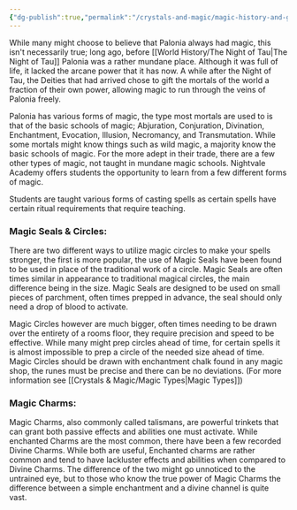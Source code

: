 ```yaml
---
{"dg-publish":true,"permalink":"/crystals-and-magic/magic-history-and-general-information/"}
---
```



While many might choose to believe that Palonia always had magic, this isn't necessarily true; long ago, before [[World History/The Night of Tau\|The Night of Tau]] Palonia was a rather mundane place. Although it was full of life, it lacked the arcane power that it has now. A while after the Night of Tau, the Deities that had arrived chose to gift the mortals of the world a fraction of their own power, allowing magic to run through the veins of Palonia freely.

Palonia has various forms of magic, the type most mortals are used to is that of the basic schools of magic; Abjuration, Conjuration, Divination, Enchantment, Evocation, Illusion, Necromancy, and Transmutation. While some mortals might know things such as wild magic, a majority know the basic schools of magic. For the more adept in their trade, there are a few other types of magic, not taught in mundane magic schools. Nightvale Academy offers students the opportunity to learn from a few different forms of magic.

Students are taught various forms of casting spells as certain spells have certain ritual requirements that require teaching.

### Magic Seals & Circles:

There are two different ways to utilize magic circles to make your spells stronger, the first is more popular, the use of Magic Seals have been found to be used in place of the traditional work of a circle. Magic Seals are often times similar in appearance to traditional magical circles, the main difference being in the size. Magic Seals are designed to be used on small pieces of parchment, often times prepped in advance, the seal should only need a drop of blood to activate.

Magic Circles however are much bigger, often times needing to be drawn over the entirety of a rooms floor, they require precision and speed to be effective. While many might prep circles ahead of time, for certain spells it is almost impossible to prep a circle of the needed size ahead of time. Magic Circles should be drawn with enchantment chalk found in any magic shop, the runes must be precise and there can be no deviations.
(For more information see [[Crystals & Magic/Magic Types\|Magic Types]])

### Magic Charms:

Magic Charms, also commonly called talismans, are powerful trinkets that can grant both passive effects and abilities one must activate. While enchanted Charms are the most common, there have been a few recorded Divine Charms. While both are useful, Enchanted charms are rather common and tend to have lackluster effects and abilities when compared to Divine Charms. The difference of the two might go unnoticed to the untrained eye, but to those who know the true power of Magic Charms the difference between a simple enchantment and a divine channel is quite vast.